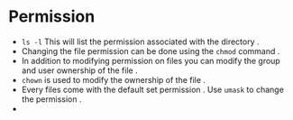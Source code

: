 # Permission 
- `ls -l` This will list the permission associated with the directory .
- Changing the file permission can be done using the `chmod` command .
- In addition to modifying permission on files you can modify the group and user ownership of the file .
- `chown` is used to modify the ownership of the file .
- Every files come with the default set permission . Use `umask` to change the permission .
- 
